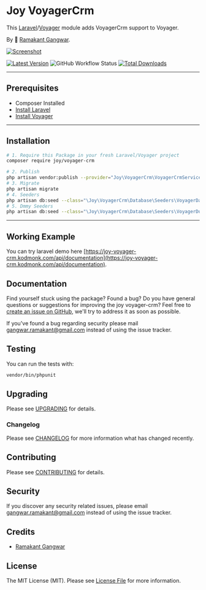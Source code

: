 # Joy VoyagerCrm

This [Laravel](https://laravel.com/)/[Voyager](https://voyager.devdojo.com/) module adds VoyagerCrm support to Voyager.

By 🐼 [Ramakant Gangwar](https://github.com/rxcod9).

[![Screenshot](https://raw.githubusercontent.com/rxcod9/joy-voyager-crm/main/cover.jpg)](https://joy-voyager-crm.kodmonk.com)

[![Latest Version](https://img.shields.io/github/v/release/rxcod9/joy-voyager-crm?style=flat-square)](https://github.com/rxcod9/joy-voyager-crm/releases)
![GitHub Workflow Status](https://img.shields.io/github/actions/workflow/status/rxcod9/joy-voyager-crm/run-tests.yml?branch=main&label=tests)
[![Total Downloads](https://img.shields.io/packagist/dt/joy/voyager-crm.svg?style=flat-square)](https://packagist.org/packages/joy/voyager-crm)

---

## Prerequisites

*   Composer Installed
*   [Install Laravel](https://laravel.com/docs/installation)
*   [Install Voyager](https://github.com/the-control-group/voyager)

---

## Installation

```bash
# 1. Require this Package in your fresh Laravel/Voyager project
composer require joy/voyager-crm

# 2. Publish
php artisan vendor:publish --provider="Joy\VoyagerCrm\VoyagerCrmServiceProvider" --force
# 3. Migrate
php artisan migrate
# 4. Seeders
php artisan db:seed --class="\Joy\VoyagerCrm\Database\Seeders\VoyagerDatabaseSeeder" --force
# 5. Dmmy Seeders
php artisan db:seed --class="\Joy\VoyagerCrm\Database\Seeders\VoyagerDummyDatabaseSeeder" --force
```

---

<!-- ## Usage

Installation generates.

--- -->

<!-- ## Views Customization

In order to override views delivered by Voyager DataTable, copy contents from ``vendor/joy/voyager-crm/resources/views`` to the ``views/vendor/joy-voyager-crm`` directory of your Laravel installation. -->

## Working Example

You can try laravel demo here [https://joy-voyager-crm.kodmonk.com/api/documentation](https://joy-voyager-crm.kodmonk.com/api/documentation).

## Documentation

Find yourself stuck using the package? Found a bug? Do you have general questions or suggestions for improving the joy voyager-crm? Feel free to [create an issue on GitHub](https://github.com/rxcod9/joy-voyager-crm/issues), we'll try to address it as soon as possible.

If you've found a bug regarding security please mail [gangwar.ramakant@gmail.com](mailto:gangwar.ramakant@gmail.com) instead of using the issue tracker.

## Testing

You can run the tests with:

```bash
vendor/bin/phpunit
```

## Upgrading

Please see [UPGRADING](UPGRADING.md) for details.

### Changelog

Please see [CHANGELOG](CHANGELOG.md) for more information what has changed recently.

## Contributing

Please see [CONTRIBUTING](CONTRIBUTING.md) for details.

## Security

If you discover any security related issues, please email [gangwar.ramakant@gmail.com](mailto:gangwar.ramakant@gmail.com) instead of using the issue tracker.

## Credits

- [Ramakant Gangwar](https://github.com/rxcod9)

## License

The MIT License (MIT). Please see [License File](LICENSE.md) for more information.
